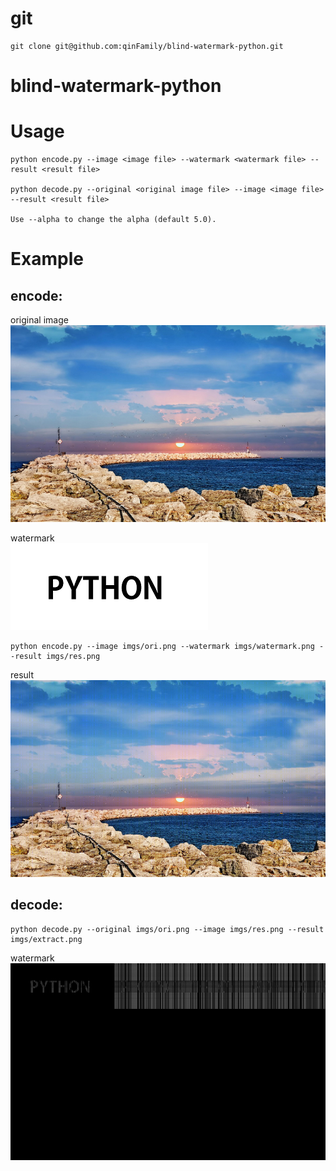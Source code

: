 # git
```shell
git clone git@github.com:qinFamily/blind-watermark-python.git
```


# blind-watermark-python

# Usage
```shell
python encode.py --image <image file> --watermark <watermark file> --result <result file>

python decode.py --original <original image file> --image <image file> --result <result file>

Use --alpha to change the alpha (default 5.0).
```
# Example
## encode:
original image<br>
![image](https://github.com/qinFamily/blind-watermark-python/blob/master/imgs/ori.png)

watermark<br>
![image](https://github.com/qinFamily/blind-watermark-python/blob/master/imgs/watermark.png)


```shell
python encode.py --image imgs/ori.png --watermark imgs/watermark.png --result imgs/res.png
```
result<br>
![image](https://github.com/qinFamily/blind-watermark-python/blob/master/imgs/res.png)

## decode:
```shell
python decode.py --original imgs/ori.png --image imgs/res.png --result imgs/extract.png
```
watermark<br>
![image](https://github.com/qinFamily/blind-watermark-python/blob/master/imgs/extract.png)

